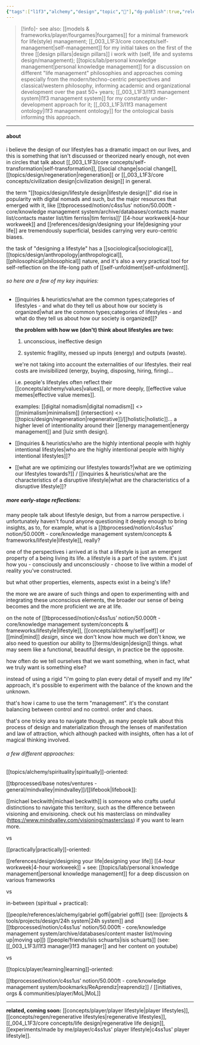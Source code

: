 ```yaml
---
{"tags":["l1f3","alchemy","design","topic","🌱"],"dg-publish":true,"relevancescore":94,"aliases":["lifestyle"],"notestage":["🌱"],"readinesslevel":"15%","created":"2022-11-29T12:38:46.892-03:00","updated":"2025-04-03T22:35:29.587-03:00","permalink":"/003-l1-f3/core-concepts/lifestyles/","dgPassFrontmatter":true}
---
```


> [!info]- see also:
> [[models & frameworks/player/fourgames\|fourgames]] for a minimal framework for life(style) management;
> [[_003_L1F3/core concepts/self-management\|self-management]] for my initial takes on the first of the three [[design pillars\|design pillars]] i work with (self, life and systems design/management);
> [[topics/lab/personal knowledge management\|personal knowledge management]] for a discussion on different "life management" philosophies and approaches coming especially from the modern/techno-centric perspectives and classical/western philosophy, informing academic and organizational development over the past 50+ years;
> [[_003_L1F3/l1f3 management system\|l1f3 management system]] for my constantly under-development approach for it;
> [[_003_L1F3/l1f3 management ontology\|l1f3 management ontology]] for the ontological basis informing this approach.

---
#### about

i believe the design of our lifestyles has a dramatic impact on our lives, and this is something that isn't discussed or theorized nearly enough, not even in circles that talk about [[_003_L1F3/core concepts/self-transformation\|self-transformation]], [[social change\|social change]], [[topics/design/regeneration\|regeneration]] or [[_003_L1F3/core concepts/civilization design\|civilization design]] in general.

the term "[[topics/design/lifestyle design\|lifestyle design]]" did rise in popularity with digital nomads and such, but the major resources that emerged with it, like [[tbprocessed/notion/c4ss1us’ notion/50.000ft - core/knowledge management system/archive/databases/contacts master list/contacts master list/tim ferriss\|tim ferriss]]' [[4-hour workweek\|4-hour workweek]] and [[references/design/designing your life\|designing your life]] are tremendously superficial, besides carrying very euro-centric biases.

the task of "designing a lifestyle" has a [[sociological\|sociological]], [[topics/design/anthropology\|anthropological]], [[philosophical\|philosophical]] nature, and it's also a very practical tool for self-reflection on the life-long path of [[self-unfoldment\|self-unfoldment]].

###### so here are a few of my key inquiries:

- [[inquiries & heuristics/what are the common types;categories of lifestyles - and what do they tell us about how our society is organized\|what are the common types;categories of lifestyles - and what do they tell us about how our society is organized]]?

	**the problem with how we (don't) think about lifestyles are two:**
	
	1) unconscious, ineffective design
	 
	2) systemic fragility, messed up inputs (energy) and outputs (waste).
	
	we're not taking into account the externalities of our lifestyles. their real costs are invisibilized (energy, buying, disposing, hiring, firing)...
	
	i.e. people's lifestyles often reflect their [[concepts/alchemy/values\|values]], or more deeply, [[effective value memes\|effective value memes]].
	
	examples: [[digital nomadism\|digital nomadism]] <> [[minimalism\|minimalism]] (intersection) <> [[topics/design/regeneration\|regenerative]]/[[holistic\|holistic]]... a higher level of intentionality around their [[energy management\|energy management]] and [luiz smth design].

- [[inquiries & heuristics/who are the highly intentional people with highly intentional lifestyles\|who are the highly intentional people with highly intentional lifestyles]]?

- [[what are we optimizing our lifestyles towards?\|what are we optimizing our lifestyles towards?]] / [[inquiries & heuristics/what are the characteristics of a disruptive lifestyle\|what are the characteristics of a disruptive lifestyle]]?

##### more early-stage reflections:

many people talk about lifestyle design, but from a narrow perspective. i unfortunately haven't found anyone questioning it deeply enough to bring insights, as to, for example, what is a [[tbprocessed/notion/c4ss1us’ notion/50.000ft - core/knowledge management system/concepts & frameworks/lifestyle\|lifestyle]], really?

one of the perspectives i arrived at is that a lifestyle is just an emergent property of a being living its life. a lifestyle is a part of the system. it's just how you - consciously and unconsciously - choose to live within a model of reality you've constructed.

but what other properties, elements, aspects exist in a being's life?

the more we are aware of such things and open to experimenting with and integrating these unconscious elements, the broader our sense of being becomes and the more proficient we are at life.

on the note of [[tbprocessed/notion/c4ss1us’ notion/50.000ft - core/knowledge management system/concepts & frameworks/lifestyle\|lifestyle]], [[concepts/alchemy/self\|self]] or [[mind\|mind]] *design*, since we don't know how much we don't know, we also need to question our ability to [[terms/design\|design]] things. what may seem like a functional, beautiful design, in practice be the opposite.

how often do we tell ourselves that we want something, when in fact, what we truly want is something else?

instead of using a rigid "i'm going to plan every detail of myself and my life" approach, it's possible to experiment with the balance of the known and the unknown. 

that's how i came to use the term "management". it's the constant balancing between control and no control. order and chaos.

that's one tricky area to navigate though, as many people talk about this process of design and materialization through the lenses of manifestation and law of attraction, which although packed with insights, often has a lot of magical thinking involved.

###### a few different approaches:

[[topics/alchemy/spirituality\|spiritually]]-oriented:

[[tbprocessed/base notes/ventures - general/mindvalley\|mindvalley]]/[[lifebook\|lifebook]]:

[[michael beckwith\|michael beckwith]] is someone who crafts useful distinctions to navigate this territory, such as the difference between visioning and envisioning. check out his masterclass on mindvalley (https://www.mindvalley.com/visioning/masterclass) if you want to learn more.

vs

[[practically\|practically]]-oriented:

[[references/design/designing your life\|designing your life]]
[[4-hour workweek\|4-hour workweek]]
\+ see: [[topics/lab/personal knowledge management\|personal knowledge management]] for a deep discussion on various frameworks

vs

in-between (spiritual + practical):

[[people/references/alchemy/gabriel goffi\|gabriel goffi]] (see: [[projects & tools/projects/design/24h system\|24h system]] and [[tbprocessed/notion/c4ss1us’ notion/50.000ft - core/knowledge management system/archive/databases/content master list/moving up\|moving up]])
[[people/friends/ísis schuarts\|ísis schuarts]] (see: [[_003_L1F3/l1f3 manager\|l1f3 manager]] and her content on youtube)

vs

[[topics/player/learning\|learning]]-oriented:

[[tbprocessed/notion/c4ss1us’ notion/50.000ft - core/knowledge management system/bookmarks/ReAprendiz\|reaprendiz]] / [[initiatives, orgs & communities/player/MoL\|MoL]]

----

**related, coming soon:** [[concepts/player/player lifestyle\|player lifestyles]], [[concepts/regen/regenerative lifestyles\|regenerative lifestyles]], [[_004_L1F3/core concepts/life design\|regenerative life design]], [[experiments/made by me/player/c4ss1us' player lifestyle\|c4ss1us' player lifestyle]].